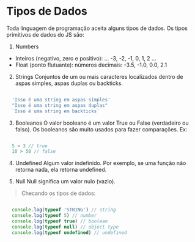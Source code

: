 # Tipos de Dados

Toda linguagem de programação aceita alguns tipos de dados. Os tipos primitivos de dados do JS são:

1) Numbers
  - Inteiros (negativo, zero e positivo): ... -3, -2, -1, 0, 1, 2 ...
  - Float (ponto flutuante): números decimais: -3.5, -1.0, 0.0, 2.1

2) Strings
  Conjuntos de um ou mais caracteres localizados dentro de aspas simples, aspas duplas ou backticks.

```js

  'Isso é uma string em aspas simples'
  "Isso é uma string em aspas duplas"
  `Isso é uma string em backticks`

```

3) Booleanos
  O valor booleano é um valor True ou False (verdadeiro ou falso). Os booleanos são muito usados para fazer comparações. Ex:

```js

  5 > 3 // true
  10 > 50 // false

```

4) Undefined
  Algum valor indefinido. Por exemplo, se uma função não retorna nada, ela retorna undefined.

5) Null
  Null significa um valor nulo (vazio).


> Checando os tipos de dados:
```js

  console.log(typeof 'STRING') // string
  console.log(typeof 5) // number
  console.log(typeof true) // boolean
  console.log(typeof null) // object type
  console.log(typeof undefined) // undefined

```